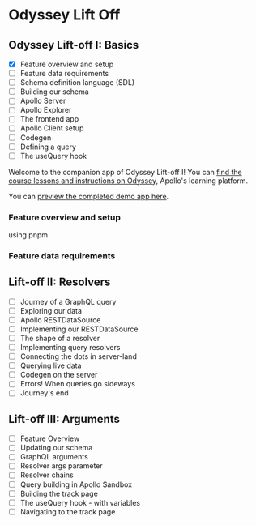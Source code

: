 # Odyssey Lift Off

## Odyssey Lift-off I: Basics

- [x] Feature overview and setup
- [ ] Feature data requirements
- [ ] Schema definition language (SDL)
- [ ] Building our schema
- [ ] Apollo Server
- [ ] Apollo Explorer
- [ ] The frontend app
- [ ] Apollo Client setup
- [ ] Codegen
- [ ] Defining a query
- [ ] The useQuery hook

Welcome to the companion app of Odyssey Lift-off I! You can [find the course lessons and instructions on Odyssey](https://odyssey.apollographql.com/lift-off-part1), Apollo's learning platform.

You can [preview the completed demo app here](https://odyssey-catstronauts.netlify.app/).

### Feature overview and setup

using pnpm

### Feature data requirements

## Lift-off II: Resolvers

- [ ] Journey of a GraphQL query
- [ ] Exploring our data
- [ ] Apollo RESTDataSource
- [ ] Implementing our RESTDataSource
- [ ] The shape of a resolver
- [ ] Implementing query resolvers
- [ ] Connecting the dots in server-land
- [ ] Querying live data
- [ ] Codegen on the server
- [ ] Errors! When queries go sideways
- [ ] Journey's end

## Lift-off III: Arguments

- [ ] Feature Overview
- [ ] Updating our schema
- [ ] GraphQL arguments
- [ ] Resolver args parameter
- [ ] Resolver chains
- [ ] Query building in Apollo Sandbox
- [ ] Building the track page
- [ ] The useQuery hook - with variables
- [ ] Navigating to the track page
